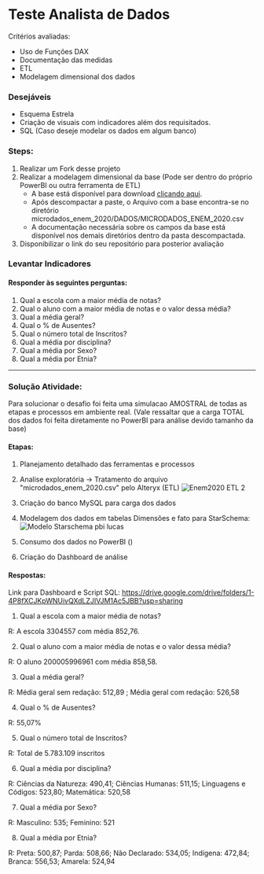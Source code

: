 # Teste Analista de Dados
Critérios avaliadas:
- Uso de Funções DAX
- Documentação das medidas
- ETL
- Modelagem dimensional dos dados

### Desejáveis
- Esquema Estrela
- Criação de visuais com indicadores além dos requisitados.
- SQL (Caso deseje modelar os dados em algum banco)


### Steps:

1. Realizar um Fork desse projeto
2. Realizar a modelagem dimensional da base (Pode ser dentro do próprio PowerBI ou outra ferramenta de ETL)
    - A base está disponível para download [clicando aqui](https://download.inep.gov.br/microdados/microdados_enem_2020.zip).
    - Após descompactar a paste, o Arquivo com a base encontra-se no diretório microdados_enem_2020/DADOS/MICRODADOS_ENEM_2020.csv
    - A documentação necessária sobre os campos da base está disponível nos demais diretórios dentro da pasta descompactada.
4. Disponibilizar o link do seu repositório para posterior avaliação


### Levantar Indicadores
#### Responder às seguintes perguntas:
1. Qual a escola com a maior média de notas?
2. Qual o aluno com a maior média de notas e o valor dessa média?
3. Qual a média geral?
4. Qual o % de Ausentes?
5. Qual o número total de Inscritos?
6. Qual a média por disciplina?
7. Qual a média por Sexo?
8. Qual a média por Etnia?

-------------------------------------------------------------------------------------------------------------------------------------------------------

### Solução Atividade:
Para solucionar o desafio foi feita uma simulacao AMOSTRAL de todas as etapas e processos em ambiente real.
(Vale ressaltar que a carga TOTAL dos dados foi feita diretamente no PowerBI para análise devido tamanho da base)

#### Etapas:
1. Planejamento detalhado das ferramentas e processos
2. Analise exploratória -> Tratamento do arquivo "microdados_enem_2020.csv" pelo Alteryx (ETL)
 ![Enem2020 ETL 2](https://github.com/lucasdfbr/Teste-Analista-de-Dados-MESHA/assets/91900133/edab5e44-b5d0-4ecf-8d50-74b8bf8f7dd3)

3. Criação do banco MySQL para carga dos dados
4. Modelagem dos dados em tabelas Dimensões e fato para StarSchema:
![Modelo Starschema pbi lucas](https://github.com/lucasdfbr/Teste-Analista-de-Dados-MESHA/assets/91900133/34cfce8a-d90d-42c5-8f3d-364e19856732)

5. Consumo dos dados no PowerBI ()
6. Criação do Dashboard de análise

#### Respostas:

Link para Dashboard e Script SQL: https://drive.google.com/drive/folders/1-4P8fXCJKpWNUivQXdLZJIVJM1Ac5JBB?usp=sharing

1. Qual a escola com a maior média de notas?

R: A escola 3304557 com média 852,76.

2. Qual o aluno com a maior média de notas e o valor dessa média?

R: O aluno 200005996961 com média 858,58.

3. Qual a média geral?

R: Média geral sem redação: 512,89 ;
   Média geral com redação: 526,58

4. Qual o % de Ausentes?

R: 55,07%

5. Qual o número total de Inscritos?

R: Total de 5.783.109 inscritos

6. Qual a média por disciplina?

R: Ciências da Natureza: 490,41;
   Ciências Humanas: 511,15;
   Linguagens e Códigos: 523,80;
   Matemática: 520,58

7. Qual a média por Sexo?

R: Masculino: 535;
   Feminino: 521

8. Qual a média por Etnia?

R: Preta: 500,87;
   Parda: 508,66;
   Não Declarado: 534,05;
   Indígena: 472,84;
   Branca: 556,53;
   Amarela: 524,94
